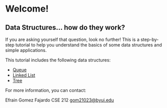 # Welcome!
## Data Structures... how do they work?
If you are asking yourself that question, look no further!
This is a step-by-step tutorial to help you understand the basics of some data structures and simple applications.

This tutorial includes the following data structures:
* [Queue](1-queue.md)
* [Linked List](2-linked-list.md)
* [Tree](3-tree.md)

For more information, you can contact:

Efrain Gomez Fajardo
CSE 212
gom21023@byui.edu